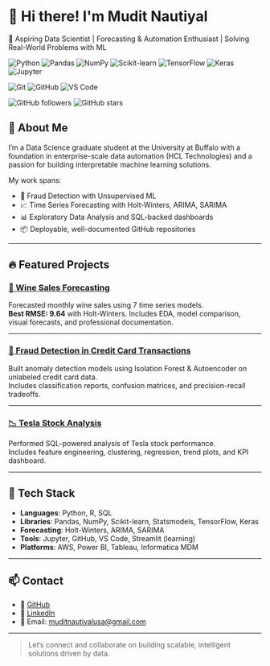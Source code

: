 # 👋 Hi there! I'm Mudit Nautiyal

🎯 Aspiring Data Scientist | Forecasting & Automation Enthusiast | Solving Real-World Problems with ML

![Python](https://img.shields.io/badge/Python-3776AB?style=flat-square&logo=python&logoColor=white)
![Pandas](https://img.shields.io/badge/Pandas-150458?style=flat-square&logo=pandas&logoColor=white)
![NumPy](https://img.shields.io/badge/NumPy-013243?style=flat-square&logo=numpy&logoColor=white)
![Scikit-learn](https://img.shields.io/badge/scikit--learn-F7931E?style=flat-square&logo=scikit-learn&logoColor=black)
![TensorFlow](https://img.shields.io/badge/TensorFlow-FF6F00?style=flat-square&logo=tensorflow&logoColor=white)
![Keras](https://img.shields.io/badge/Keras-D00000?style=flat-square&logo=keras&logoColor=white)
![Jupyter](https://img.shields.io/badge/Jupyter-F37626?style=flat-square&logo=jupyter&logoColor=white)

![Git](https://img.shields.io/badge/Git-F05032?style=flat-square&logo=git&logoColor=white)
![GitHub](https://img.shields.io/badge/GitHub-181717?style=flat-square&logo=github&logoColor=white)
![VS Code](https://img.shields.io/badge/VS_Code-007ACC?style=flat-square&logo=visual-studio-code&logoColor=white)


![GitHub followers](https://img.shields.io/github/followers/MuditNautiyal-21?style=social)
![GitHub stars](https://img.shields.io/github/stars/MuditNautiyal-21?style=social)


## 🧠 About Me

I’m a Data Science graduate student at the University at Buffalo with a foundation in enterprise-scale data automation (HCL Technologies) and a passion for building interpretable machine learning solutions.

My work spans:

- 🔐 Fraud Detection with Unsupervised ML  
- 📈 Time Series Forecasting with Holt-Winters, ARIMA, SARIMA  
- 📊 Exploratory Data Analysis and SQL-backed dashboards  
- 📦 Deployable, well-documented GitHub repositories

---

## 🔥 Featured Projects

### [🍷 Wine Sales Forecasting](https://github.com/MuditNautiyal-21/Wine-Forecasting-Project)
Forecasted monthly wine sales using 7 time series models.  
**Best RMSE: 9.64** with Holt-Winters. Includes EDA, model comparison, visual forecasts, and professional documentation.

---

### [🔐 Fraud Detection in Credit Card Transactions](https://github.com/MuditNautiyal-21/Credit-Card-Fraud-Detection)
Built anomaly detection models using Isolation Forest & Autoencoder on unlabeled credit card data.  
Includes classification reports, confusion matrices, and precision-recall tradeoffs.

---

### [📉 Tesla Stock Analysis](https://github.com/MuditNautiyal-21/tesla-stock-analysis-project-python)
Performed SQL-powered analysis of Tesla stock performance.  
Includes feature engineering, clustering, regression, trend plots, and KPI dashboard.

---

## 🧰 Tech Stack

- **Languages**: Python, R, SQL  
- **Libraries**: Pandas, NumPy, Scikit-learn, Statsmodels, TensorFlow, Keras  
- **Forecasting**: Holt-Winters, ARIMA, SARIMA  
- **Tools**: Jupyter, GitHub, VS Code, Streamlit (learning)  
- **Platforms**: AWS, Power BI, Tableau, Informatica MDM

---

## 📫 Contact

- 🔗 [GitHub](https://github.com/MuditNautiyal-21)  
- 💼 [LinkedIn](https://linkedin.com/in/mudit-nautiyal)  
- 📧 Email: muditnautiyalusa@gmail.com

---

> Let’s connect and collaborate on building scalable, intelligent solutions driven by data.

